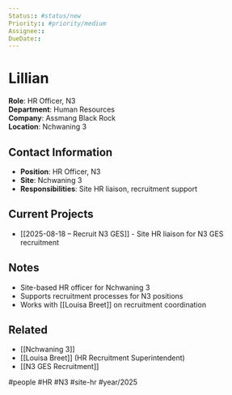 ```yaml
---
Status:: #status/new
Priority:: #priority/medium
Assignee:: 
DueDate::
---
```


# Lillian

**Role**: HR Officer, N3  
**Department**: Human Resources  
**Company**: Assmang Black Rock  
**Location**: Nchwaning 3  

## Contact Information
- **Position**: HR Officer, N3
- **Site**: Nchwaning 3
- **Responsibilities**: Site HR liaison, recruitment support

## Current Projects
- [[2025-08-18 – Recruit N3 GES]] - Site HR liaison for N3 GES recruitment

## Notes
- Site-based HR officer for Nchwaning 3
- Supports recruitment processes for N3 positions
- Works with [[Louisa Breet]] on recruitment coordination

## Related
- [[Nchwaning 3]]
- [[Louisa Breet]] (HR Recruitment Superintendent)
- [[N3 GES Recruitment]]

#people #HR #N3 #site-hr #year/2025